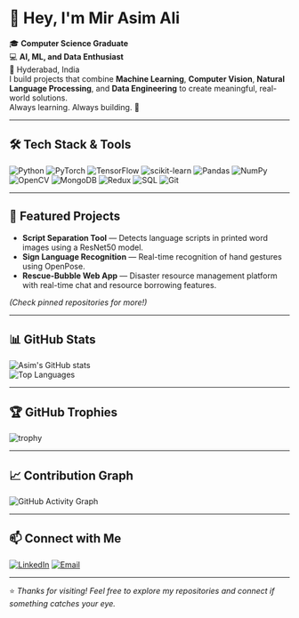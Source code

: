# 👋 Hey, I'm Mir Asim Ali

🎓 **Computer Science Graduate**  
💻 **AI, ML, and Data Enthusiast**  
📍 Hyderabad, India  
I build projects that combine **Machine Learning**, **Computer Vision**, **Natural Language Processing**, and **Data Engineering** to create meaningful, real-world solutions.  
Always learning. Always building. 🚀

---

## 🛠 Tech Stack & Tools  

![Python](https://img.shields.io/badge/Python-3776AB?style=for-the-badge&logo=python&logoColor=white)
![PyTorch](https://img.shields.io/badge/PyTorch-EE4C2C?style=for-the-badge&logo=pytorch&logoColor=white)
![TensorFlow](https://img.shields.io/badge/TensorFlow-FF6F00?style=for-the-badge&logo=tensorflow&logoColor=white)
![scikit-learn](https://img.shields.io/badge/scikit--learn-F7931E?style=for-the-badge&logo=scikit-learn&logoColor=white)
![Pandas](https://img.shields.io/badge/Pandas-150458?style=for-the-badge&logo=pandas&logoColor=white)
![NumPy](https://img.shields.io/badge/NumPy-013243?style=for-the-badge&logo=numpy&logoColor=white)
![OpenCV](https://img.shields.io/badge/OpenCV-5C3EE8?style=for-the-badge&logo=opencv&logoColor=white)
![MongoDB](https://img.shields.io/badge/MongoDB-47A248?style=for-the-badge&logo=mongodb&logoColor=white)
![Redux](https://img.shields.io/badge/Redux-764ABC?style=for-the-badge&logo=redux&logoColor=white)
![SQL](https://img.shields.io/badge/SQL-003B57?style=for-the-badge&logo=database&logoColor=white)
![Git](https://img.shields.io/badge/Git-F05032?style=for-the-badge&logo=git&logoColor=white)

---

## 📌 Featured Projects  

- **Script Separation Tool** — Detects language scripts in printed word images using a ResNet50 model.  
- **Sign Language Recognition** — Real-time recognition of hand gestures using OpenPose.  
- **Rescue-Bubble Web App** — Disaster resource management platform with real-time chat and resource borrowing features.  

*(Check pinned repositories for more!)*  

---

## 📊 GitHub Stats  

![Asim's GitHub stats](https://github-readme-stats.vercel.app/api?username=MirAsimAli&show_icons=true&theme=radical)  
![Top Languages](https://github-readme-stats.vercel.app/api/top-langs/?username=MirAsimAli&layout=compact&theme=radical)  

---

## 🏆 GitHub Trophies  

![trophy](https://github-profile-trophy.vercel.app/?username=MirAsimAli&theme=onedark&row=1&column=6)

---

## 📈 Contribution Graph  

![GitHub Activity Graph](https://github-readme-activity-graph.vercel.app/graph?username=MirAsimAli&theme=react-dark)

---

## 📫 Connect with Me  
[![LinkedIn](https://img.shields.io/badge/LinkedIn-0077B5?style=for-the-badge&logo=linkedin&logoColor=white)]([https://www.linkedin.com/MirAsimAli](http://linkedin.com/in/mir-asim-ali-b5977b228))  
[![Email](https://img.shields.io/badge/Email-D14836?style=for-the-badge&logo=gmail&logoColor=white)](mailto:mirasimali2003@gmail.com)  

---
⭐ *Thanks for visiting! Feel free to explore my repositories and connect if something catches your eye.*
